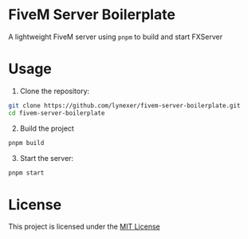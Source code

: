 # FiveM Server Boilerplate
A lightweight FiveM server using `pnpm` to build and start FXServer

# Usage
1. Clone the repository:
```bash
git clone https://github.com/lynexer/fivem-server-boilerplate.git
cd fivem-server-boilerplate
```
2. Build the project
```bash
pnpm build
```
3. Start the server:
```bash
pnpm start
```

# License
This project is licensed under the [MIT License](LICENSE)
